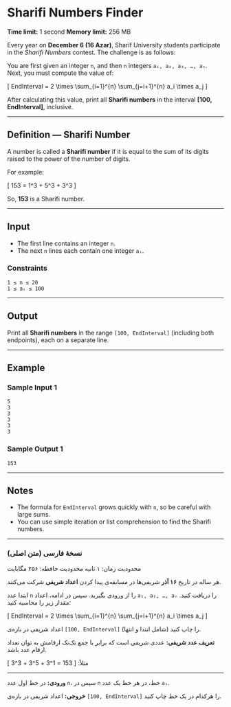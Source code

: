 # Sharifi Numbers Finder

**Time limit:** 1 second
**Memory limit:** 256 MB

Every year on **December 6 (16 Azar)**, Sharif University students participate in the *Sharifi Numbers* contest.
The challenge is as follows:

You are first given an integer `n`, and then `n` integers `a₁, a₂, a₃, …, aₙ`.
Next, you must compute the value of:

[
EndInterval = 2 \times \sum_{i=1}^{n} \sum_{j=i+1}^{n} a_i \times a_j
]

After calculating this value, print all **Sharifi numbers** in the interval **[100, EndInterval]**, inclusive.

---

## Definition — Sharifi Number

A number is called a **Sharifi number** if it is equal to the sum of its digits raised to the power of the number of digits.

For example:

[
153 = 1^3 + 5^3 + 3^3
]

So, **153** is a Sharifi number.

---

## Input

* The first line contains an integer `n`.
* The next `n` lines each contain one integer `aᵢ`.

### Constraints

```
1 ≤ n ≤ 20
1 ≤ aᵢ ≤ 100
```

---

## Output

Print all **Sharifi numbers** in the range `[100, EndInterval]` (including both endpoints),
each on a separate line.

---

## Example

### Sample Input 1

```
5
3
3
3
3
3
```

### Sample Output 1

```
153
```

---

## Notes

* The formula for `EndInterval` grows quickly with `n`, so be careful with large sums.
* You can use simple iteration or list comprehension to find the Sharifi numbers.

---

### نسخهٔ فارسی (متن اصلی)

محدودیت زمان: ۱ ثانیه
محدودیت حافظه: ۲۵۶ مگابایت

هر ساله در تاریخ **۱۶ آذر** شریفی‌ها در مسابقه‌ی پیدا کردن **اعداد شریفی** شرکت می‌کنند.

ابتدا عدد `n` را از ورودی بگیرید. سپس در ادامه، اعداد
`a₁, a₂, …, aₙ` را دریافت کنید. مقدار زیر را محاسبه کنید:

[
EndInterval = 2 \times \sum_{i=1}^{n} \sum_{j=i+1}^{n} a_i \times a_j
]

اعداد شریفی در بازه‌ی `[100, EndInterval]` (شامل ابتدا و انتها) را چاپ کنید.

**تعریف عدد شریفی:**
عددی شریفی است که برابر با جمع تک‌تک ارقامش به توان تعداد ارقام عدد باشد.

مثلاً:
[
153 = 1^3 + 5^3 + 3^3
]

---

**ورودی:**
در خط اول عدد `n`، سپس در `n` خط، در هر خط یک عدد `aᵢ`.

**خروجی:**
اعداد شریفی در بازه‌ی `[100, EndInterval]` را هرکدام در یک خط چاپ کنید.
